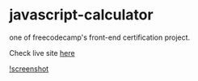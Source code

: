 # javascript-calculator
one of freecodecamp's front-end certification project.

Check live site [here](https://bisrax.github.io/javascript-calculator/)

[!screenshot](https://raw.githubusercontent.com/bisrax/javascript-calculator/gh-pages/js%20calc.png)
